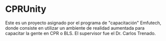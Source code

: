 # CPRUnity
Este es un proyecto asignado por el programa de "capacitación" Emfutech, donde consiste en utilizar un ambiente de realidad aumentada para capacitar la gente en CPR o BLS. El supervisor fue el Dr. Carlos Trenado. 
